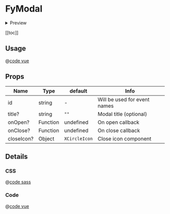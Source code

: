# FyModal

<details>
  <summary>Preview</summary>

  ![FyModal](/components/FyModal.png)
</details>

[[toc]]

## Usage

@[code vue](../../playground/src/components/TFyModal.vue)


## Props

| Name | Type  | default | Info |
|---|---|---|---|
| id | string | - | Will be used for event names |
| title? | string | ```""``` | Modal title (optional) |
| onOpen? | Function | undefined | On open callback |
| onClose? | Function | undefined | On close callback |
| closeIcon? | Object | ```XCircleIcon``` | Close icon component |

## Details

### CSS

@[code sass](../../src/components/ui/FyModal/FyModal.scss)

### Code

@[code vue](../../src/components/ui/FyModal/FyModal.vue)
